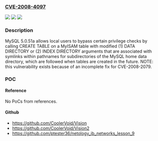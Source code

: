 ### [CVE-2008-4097](https://cve.mitre.org/cgi-bin/cvename.cgi?name=CVE-2008-4097)
![](https://img.shields.io/static/v1?label=Product&message=n%2Fa&color=blue)
![](https://img.shields.io/static/v1?label=Version&message=n%2Fa&color=blue)
![](https://img.shields.io/static/v1?label=Vulnerability&message=n%2Fa&color=brighgreen)

### Description

MySQL 5.0.51a allows local users to bypass certain privilege checks by calling CREATE TABLE on a MyISAM table with modified (1) DATA DIRECTORY or (2) INDEX DIRECTORY arguments that are associated with symlinks within pathnames for subdirectories of the MySQL home data directory, which are followed when tables are created in the future. NOTE: this vulnerability exists because of an incomplete fix for CVE-2008-2079.

### POC

#### Reference
No PoCs from references.

#### Github
- https://github.com/CoolerVoid/Vision
- https://github.com/CoolerVoid/Vision2
- https://github.com/ptester36/netology_ib_networks_lesson_9

